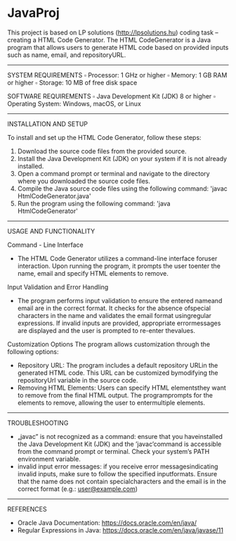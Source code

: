 # JavaProj
This project is based on LP solutions (http://lpsolutions.hu) coding task – creating a HTML Code Generator.
The HTML CodeGenerator is a Java program that allows users to generate HTML code based on provided inputs such as name, email, and repositoryURL.

**********************************************************************************************************************

SYSTEM REQUIREMENTS
  ▫ Processor: 1 GHz or higher
  ▫ Memory: 1 GB RAM or higher
  ▫ Storage: 10 MB of free disk space

SOFTWARE REQUIREMENTS
  ▫ Java Development Kit (JDK) 8 or higher
  ▫ Operating System: Windows, macOS, or Linux

**********************************************************************************************************************

INSTALLATION AND SETUP

To install and set up the HTML Code Generator, follow these steps:
1. Download the source code files from the provided source.
2. Install the Java Development Kit (JDK) on your system if it is not already installed.
3. Open a command prompt or terminal and navigate to the directory where you downloaded the source code files.
4. Compile the Java source code files using the following command:
  'javac HtmlCodeGenerator.java'
5. Run the program using the following command:
    'java HtmlCodeGenerator'

**********************************************************************************************************************
USAGE AND FUNCTIONALITY

Command - Line Interface
- The HTML Code Generator utilizes a command-line interface foruser interaction. 
  Upon running the program, it prompts the user toenter the name, email and specify HTML elements to remove.

Input Validation and Error Handling
- The program performs input validation to ensure the entered nameand email are in the correct format. 
  It checks for the absence ofspecial characters in the name and validates the email format usingregular expressions. 
  If invalid inputs are provided, appropriate errormessages are displayed and the user is prompted to re-enter thevalues.

Customization Options
The program allows customization through the following options:  
- Repository URL: The program includes a default repository URLin the generated HTML code. 
                This URL can be customized bymodifying the repositoryUrl variable in the source code.
- Removing HTML Elements: Users can specify HTML elementsthey want to remove from the final HTML output. 
                        The programprompts for the elements to remove, allowing the user to entermultiple elements.

**********************************************************************************************************************

TROUBLESHOOTING
- „javac” is not recognized as a command:
  ensure that you haveinstalled the Java Development Kit (JDK) and the ’javac’command is accessible from the command prompt or terminal.
  Check your system’s PATH environment variable.
- invalid input error messages: if you receive error messagesindicating invalid inputs, make sure to follow the specified inputformats.
  Ensure that the name does not contain specialcharacters and the email is in the correct format (e.g.: user@example.com)

**********************************************************************************************************************

REFERENCES
- Oracle Java Documentation: https://docs.oracle.com/en/java/
- Regular Expressions in Java: https://docs.oracle.com/en/java/javase/11
